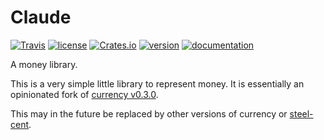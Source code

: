 # Claude

[![Travis](https://img.shields.io/travis/hoodie/claude-rs.svg)](https://travis-ci.org/hoodie/claude-rs/)
[![license](https://img.shields.io/crates/l/claude.svg)](https://crates.io/crates/claude/)
[![Crates.io](https://img.shields.io/crates/d/claude.svg)](https://crates.io/crates/claude)
[![version](https://img.shields.io/crates/v/claude.svg)](https://crates.io/crates/claude/)
[![documentation](https://docs.rs/claude/badge.svg)](https://docs.rs/claude/)

A money library.

This is a very simple little library to represent money. It is essentially an opinionated fork of [currency v0.3.0](https://crates.io/crates/currency).

This may in the future be replaced by other versions of currency or [steel-cent](https://crates.io/crates/steel-cent).

